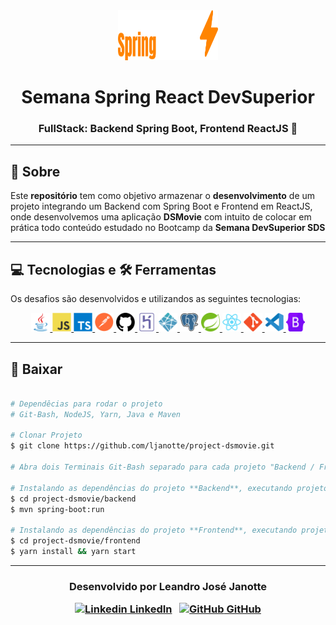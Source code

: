 <div align="center">
  <a href="https://github.com/ljanotte">
    <img src="images/logo.svg" alt="Logo" width="160" height="80">
  </a>

  <h1 align="center">
    Semana Spring React DevSuperior  
  </h1>

</div>

<h3 align="center">

FullStack: Backend Spring Boot, Frontend ReactJS  🚀

</h3>

---

## 📝 Sobre

Este **repositório** tem como objetivo armazenar o **desenvolvimento** de um projeto
integrando um Backend com Spring Boot e Frontend em ReactJS, onde desenvolvemos uma aplicação 
**DSMovie** com intuito de colocar em prática todo conteúdo estudado no Bootcamp da **Semana DevSuperior SDS**

---

## 💻 Tecnologias e 🛠 Ferramentas

Os desafios são desenvolvidos e utilizandos as seguintes tecnologias:

<p align="center">
   <a href="https://www.oracle.com/br/java/">
      <img src="images/java.svg" alt="Java" width="30" height="30"/>
   </a>
   <a href="https://developer.mozilla.org/en-US/docs/Web/JavaScript">
      <img src="images/javascript.svg" alt="Javascript" width="30" height="30"/>
   </a>
   <a href="https://www.typescriptlang.org/">
      <img src="images/typescript.svg" alt="Typescript" width="30" height="30"/>
   </a>
   <a href="https://www.postman.com/">
      <img src="images/postman.svg" alt="Postman" width="30" height="30"/>
   </a>
   <a href="https://github.com/">
      <img src="images/github.svg" alt="Github" width="30" height="30"/>
   </a> 
   <a href="https://www.heroku.com/">
      <img src="images/heroku.svg" alt="Heroku" width="30" height="30"/>
   </a>
   <a href="https://www.netlify.com/">
      <img src="images/netlify.svg" alt="Netlify" width="30" height="30"/>
   </a>
   <a href="https://www.postgresql.org/">
      <img src="images/postgresql.svg" alt="Postgresql" width="30" height="30"/>
   </a>
  <a href="https://spring.io/">
      <img src="images/spring.svg" alt="Spring" width="30" height="30"/>
   </a>
  <a href="https://pt-br.reactjs.org/">
      <img src="images/react.svg" alt="React" width="30" height="30"/>
   </a>   
   <a href="https://git-scm.com/">
      <img src="images/git.svg" alt="Git" width="30" height="30"/>
   </a>   
   <a href="https://code.visualstudio.com/">
      <img src="images/vscode.svg" alt="Vscode" width="30" height="30"/>
   </a>   
   <a href="https://getbootstrap.com/">
      <img src="images/bootstrap.svg" alt="Bootstrap" width="30" height="30"/>
   </a>   
</p>

---

## 💾 Baixar

```bash

# Dependêcias para rodar o projeto
# Git-Bash, NodeJS, Yarn, Java e Maven

# Clonar Projeto
$ git clone https://github.com/ljanotte/project-dsmovie.git

# Abra dois Terminais Git-Bash separado para cada projeto "Backend / Frontend"

# Instalando as dependências do projeto **Backend**, executando projeto
$ cd project-dsmovie/backend
$ mvn spring-boot:run

# Instalando as dependências do projeto **Frontend**, executando projeto
$ cd project-dsmovie/frontend
$ yarn install && yarn start

```

---

<h3 align="center">

Desenvolvido por Leandro José Janotte
<br/>

  <a align="center">
   
   [![Linkedin](https://i.stack.imgur.com/gVE0j.png) LinkedIn](https://www.linkedin.com/in/leandrojanotte/)
&nbsp;
  [![GitHub](https://i.stack.imgur.com/tskMh.png) GitHub](https://github.com/ljanotte)
  </a>
</h3>

